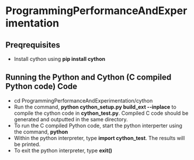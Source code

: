 # ProgrammingPerformanceAndExperimentation

## Preqrequisites
* Install cython using **pip install cython**

## Running the Python and Cython (C compiled Python code) Code
* cd ProgrammingPerformanceAndExperimentation/cython
* Run the command, **python cython_setup.py build_ext --inplace** to compile the cython code in **cython_test.py**. Compiled C code should be generated and outputted in the same directory.
* To run the C compiled Python code, start the python interperter using the command, **python**
* Within the python interpreter, type **import cython_test**. The results will be printed.
* To exit the python interpreter, type **exit()**
